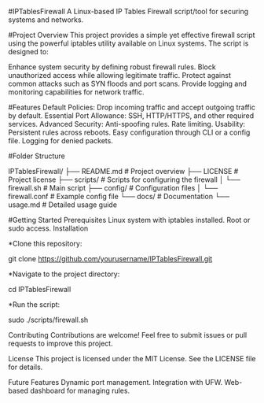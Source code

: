 #IPTablesFirewall
A Linux-based IP Tables Firewall script/tool for securing systems and networks.

#Project Overview
This project provides a simple yet effective firewall script using the powerful iptables utility available on Linux systems. The script is designed to:

Enhance system security by defining robust firewall rules.
Block unauthorized access while allowing legitimate traffic.
Protect against common attacks such as SYN floods and port scans.
Provide logging and monitoring capabilities for network traffic.

#Features
Default Policies: Drop incoming traffic and accept outgoing traffic by default.
Essential Port Allowance: SSH, HTTP/HTTPS, and other required services.
Advanced Security:
Anti-spoofing rules.
Rate limiting.
Usability:
Persistent rules across reboots.
Easy configuration through CLI or a config file.
Logging for denied packets.

#Folder Structure

IPTablesFirewall/
├── README.md         # Project overview
├── LICENSE           # Project license
├── scripts/          # Scripts for configuring the firewall
│   └── firewall.sh   # Main script
├── config/           # Configuration files
│   └── firewall.conf # Example config file
└── docs/             # Documentation
    └── usage.md      # Detailed usage guide

#Getting Started
Prerequisites
Linux system with iptables installed.
Root or sudo access.
Installation

*Clone this repository:

git clone https://github.com/yourusername/IPTablesFirewall.git

*Navigate to the project directory:

cd IPTablesFirewall

*Run the script:

sudo ./scripts/firewall.sh

Contributing
Contributions are welcome! Feel free to submit issues or pull requests to improve this project.

License
This project is licensed under the MIT License. See the LICENSE file for details.

Future Features
Dynamic port management.
Integration with UFW.
Web-based dashboard for managing rules.

